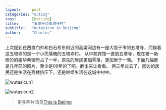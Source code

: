 ```yaml
---
layout:     post
categories: "outing"
tags:       [beijing]
title:      "五塔寺边五塔寺村"
subtitle:   "Wutasicun in Beijing"
author:     "Charles"
---
```


上次提到在西直门外和白石桥东附近的高粱河边有一座大隐于市的五塔寺，而挨着这五塔寺的是一个小而落魄的五塔寺村。
从中苑宾馆一直到五塔寺，现在被一新修的的豪华紫御府占了一半，原先的居民更加零落，更加居于一隅。
下面几幅都是几年前的照片，至少是09年的了吧。翻出来让看看。
两三年过去了，那边的居民还是生活在高楼挤压下，还是继续生活在这城中村中。

![wutasicun1]({{site.imageurl}}/wutasicun1.jpg)

![wutasicun2]({{site.imageurl}}/wutasicun2.jpg)

> 更多照片请见[This is Beijing](http://www.douban.com/photos/album/36253377/)